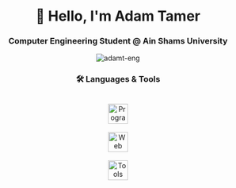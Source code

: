 <h1 align="center">👋 Hello, I'm Adam Tamer</h1>

<h3 align="center">Computer Engineering Student @ Ain Shams University</h3>

<p align="center"> <img src="https://komarev.com/ghpvc/?username=adamt-eng&label=Profile%20Views&color=blue&style=for-the-badge&abbreviated=true" alt="adamt-eng" /> </p>

<h3 align="center">🛠 Languages & Tools</h3><br>

<div align="center">
  <!-- Programming Languages -->
  <div>
    <img src="https://skillicons.dev/icons?i=cpp,cs,java,php,js" height="40" alt="Programming Languages logos" />
  </div>
  <br/>
  <!-- Web Development -->
  <div>
    <img src="https://skillicons.dev/icons?i=html,css" height="40" alt="Web Development logos" />
  </div>
  <br/>
  <!-- Tools -->
  <div>
    <img src="https://skillicons.dev/icons?i=git,github,stackoverflow,vscode,visualstudio,latex" height="40" alt="Tools logos" />
  </div>
</div>
